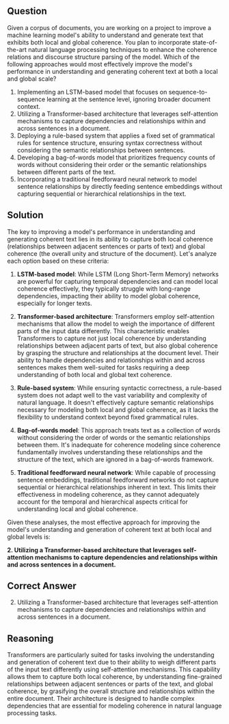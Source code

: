 ## Question

Given a corpus of documents, you are working on a project to improve a machine learning model's ability to understand and generate text that exhibits both local and global coherence. You plan to incorporate state-of-the-art natural language processing techniques to enhance the coherence relations and discourse structure parsing of the model. Which of the following approaches would most effectively improve the model's performance in understanding and generating coherent text at both a local and global scale?

1. Implementing an LSTM-based model that focuses on sequence-to-sequence learning at the sentence level, ignoring broader document context.
2. Utilizing a Transformer-based architecture that leverages self-attention mechanisms to capture dependencies and relationships within and across sentences in a document.
3. Deploying a rule-based system that applies a fixed set of grammatical rules for sentence structure, ensuring syntax correctness without considering the semantic relationships between sentences.
4. Developing a bag-of-words model that prioritizes frequency counts of words without considering their order or the semantic relationships between different parts of the text.
5. Incorporating a traditional feedforward neural network to model sentence relationships by directly feeding sentence embeddings without capturing sequential or hierarchical relationships in the text.

## Solution

The key to improving a model's performance in understanding and generating coherent text lies in its ability to capture both local coherence (relationships between adjacent sentences or parts of text) and global coherence (the overall unity and structure of the document). Let's analyze each option based on these criteria:

1. **LSTM-based model**: While LSTM (Long Short-Term Memory) networks are powerful for capturing temporal dependencies and can model local coherence effectively, they typically struggle with long-range dependencies, impacting their ability to model global coherence, especially for longer texts.

2. **Transformer-based architecture**: Transformers employ self-attention mechanisms that allow the model to weigh the importance of different parts of the input data differently. This characteristic enables Transformers to capture not just local coherence by understanding relationships between adjacent parts of text, but also global coherence by grasping the structure and relationships at the document level. Their ability to handle dependencies and relationships within and across sentences makes them well-suited for tasks requiring a deep understanding of both local and global text coherence.

3. **Rule-based system**: While ensuring syntactic correctness, a rule-based system does not adapt well to the vast variability and complexity of natural language. It doesn't effectively capture semantic relationships necessary for modeling both local and global coherence, as it lacks the flexibility to understand context beyond fixed grammatical rules.

4. **Bag-of-words model**: This approach treats text as a collection of words without considering the order of words or the semantic relationships between them. It's inadequate for coherence modeling since coherence fundamentally involves understanding these relationships and the structure of the text, which are ignored in a bag-of-words framework.

5. **Traditional feedforward neural network**: While capable of processing sentence embeddings, traditional feedforward networks do not capture sequential or hierarchical relationships inherent in text. This limits their effectiveness in modeling coherence, as they cannot adequately account for the temporal and hierarchical aspects critical for understanding local and global coherence.

Given these analyses, the most effective approach for improving the model's understanding and generation of coherent text at both local and global levels is:

**2. Utilizing a Transformer-based architecture that leverages self-attention mechanisms to capture dependencies and relationships within and across sentences in a document.**

## Correct Answer

2. Utilizing a Transformer-based architecture that leverages self-attention mechanisms to capture dependencies and relationships within and across sentences in a document.

## Reasoning

Transformers are particularly suited for tasks involving the understanding and generation of coherent text due to their ability to weigh different parts of the input text differently using self-attention mechanisms. This capability allows them to capture both local coherence, by understanding fine-grained relationships between adjacent sentences or parts of the text, and global coherence, by grasifying the overall structure and relationships within the entire document. Their architecture is designed to handle complex dependencies that are essential for modeling coherence in natural language processing tasks.